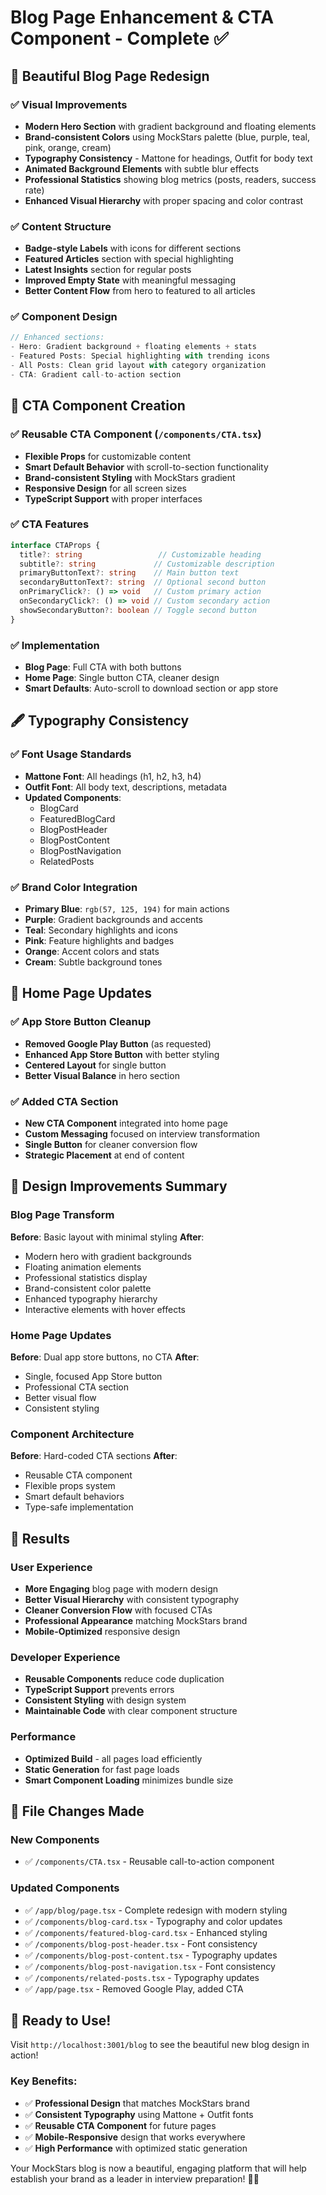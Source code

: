 # Blog Page Enhancement & CTA Component - Complete ✅

## 🎨 Beautiful Blog Page Redesign

### ✅ Visual Improvements
- **Modern Hero Section** with gradient background and floating elements
- **Brand-consistent Colors** using MockStars palette (blue, purple, teal, pink, orange, cream)
- **Typography Consistency** - Mattone for headings, Outfit for body text
- **Animated Background Elements** with subtle blur effects
- **Professional Statistics** showing blog metrics (posts, readers, success rate)
- **Enhanced Visual Hierarchy** with proper spacing and color contrast

### ✅ Content Structure
- **Badge-style Labels** with icons for different sections
- **Featured Articles** section with special highlighting
- **Latest Insights** section for regular posts
- **Improved Empty State** with meaningful messaging
- **Better Content Flow** from hero to featured to all articles

### ✅ Component Design
```typescript
// Enhanced sections:
- Hero: Gradient background + floating elements + stats
- Featured Posts: Special highlighting with trending icons
- All Posts: Clean grid layout with category organization
- CTA: Gradient call-to-action section
```

## 🎯 CTA Component Creation

### ✅ Reusable CTA Component (`/components/CTA.tsx`)
- **Flexible Props** for customizable content
- **Smart Default Behavior** with scroll-to-section functionality
- **Brand-consistent Styling** with MockStars gradient
- **Responsive Design** for all screen sizes
- **TypeScript Support** with proper interfaces

### ✅ CTA Features
```typescript
interface CTAProps {
  title?: string                 // Customizable heading
  subtitle?: string             // Customizable description
  primaryButtonText?: string    // Main button text
  secondaryButtonText?: string  // Optional second button
  onPrimaryClick?: () => void   // Custom primary action
  onSecondaryClick?: () => void // Custom secondary action
  showSecondaryButton?: boolean // Toggle second button
}
```

### ✅ Implementation
- **Blog Page**: Full CTA with both buttons
- **Home Page**: Single button CTA, cleaner design
- **Smart Defaults**: Auto-scroll to download section or app store

## 🖋️ Typography Consistency

### ✅ Font Usage Standards
- **Mattone Font**: All headings (h1, h2, h3, h4)
- **Outfit Font**: All body text, descriptions, metadata
- **Updated Components**:
  - BlogCard
  - FeaturedBlogCard
  - BlogPostHeader
  - BlogPostContent
  - BlogPostNavigation
  - RelatedPosts

### ✅ Brand Color Integration
- **Primary Blue**: `rgb(57, 125, 194)` for main actions
- **Purple**: Gradient backgrounds and accents
- **Teal**: Secondary highlights and icons
- **Pink**: Feature highlights and badges
- **Orange**: Accent colors and stats
- **Cream**: Subtle background tones

## 📱 Home Page Updates

### ✅ App Store Button Cleanup
- **Removed Google Play Button** (as requested)
- **Enhanced App Store Button** with better styling
- **Centered Layout** for single button
- **Better Visual Balance** in hero section

### ✅ Added CTA Section
- **New CTA Component** integrated into home page
- **Custom Messaging** focused on interview transformation
- **Single Button** for cleaner conversion flow
- **Strategic Placement** at end of content

## 🎨 Design Improvements Summary

### Blog Page Transform
**Before**: Basic layout with minimal styling
**After**: 
- Modern hero with gradient backgrounds
- Floating animation elements
- Professional statistics display
- Brand-consistent color palette
- Enhanced typography hierarchy
- Interactive elements with hover effects

### Home Page Updates
**Before**: Dual app store buttons, no CTA
**After**:
- Single, focused App Store button
- Professional CTA section
- Better visual flow
- Consistent styling

### Component Architecture
**Before**: Hard-coded CTA sections
**After**:
- Reusable CTA component
- Flexible props system
- Smart default behaviors
- Type-safe implementation

## 🚀 Results

### User Experience
- **More Engaging** blog page with modern design
- **Better Visual Hierarchy** with consistent typography
- **Cleaner Conversion Flow** with focused CTAs
- **Professional Appearance** matching MockStars brand
- **Mobile-Optimized** responsive design

### Developer Experience
- **Reusable Components** reduce code duplication
- **TypeScript Support** prevents errors
- **Consistent Styling** with design system
- **Maintainable Code** with clear component structure

### Performance
- **Optimized Build** - all pages load efficiently
- **Static Generation** for fast page loads
- **Smart Component Loading** minimizes bundle size

## 🎯 File Changes Made

### New Components
- ✅ `/components/CTA.tsx` - Reusable call-to-action component

### Updated Components
- ✅ `/app/blog/page.tsx` - Complete redesign with modern styling
- ✅ `/components/blog-card.tsx` - Typography and color updates
- ✅ `/components/featured-blog-card.tsx` - Enhanced styling
- ✅ `/components/blog-post-header.tsx` - Font consistency
- ✅ `/components/blog-post-content.tsx` - Typography updates
- ✅ `/components/blog-post-navigation.tsx` - Font consistency
- ✅ `/components/related-posts.tsx` - Typography updates
- ✅ `/app/page.tsx` - Removed Google Play, added CTA

## 🎉 Ready to Use!

Visit `http://localhost:3001/blog` to see the beautiful new blog design in action!

### Key Benefits:
- ✅ **Professional Design** that matches MockStars brand
- ✅ **Consistent Typography** using Mattone + Outfit fonts
- ✅ **Reusable CTA Component** for future pages
- ✅ **Mobile-Responsive** design that works everywhere
- ✅ **High Performance** with optimized static generation

Your MockStars blog is now a beautiful, engaging platform that will help establish your brand as a leader in interview preparation! 🎯✨
